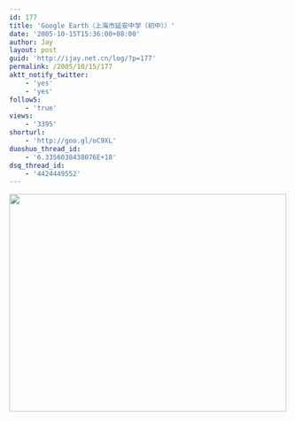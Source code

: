 ```yaml
---
id: 177
title: 'Google Earth（上海市延安中学（初中））'
date: '2005-10-15T15:36:00+08:00'
author: Jay
layout: post
guid: 'http://ijay.net.cn/log/?p=177'
permalink: /2005/10/15/177
aktt_notify_twitter:
    - 'yes'
    - 'yes'
follow5:
    - 'true'
views:
    - '3395'
shorturl:
    - 'http://goo.gl/oC9XL'
duoshuo_thread_id:
    - '6.3356038438076E+18'
dsq_thread_id:
    - '4424449552'
---
```


<a href="http://www.jayxu.com/log/wp-content/uploads/2008/11/y1po2k88_yo-bgljrl4o2lhxescvyryteluap-gsj461okirl-skcul5jaaehibuoxozdkn0ct823pcoljrdc3wxw.jpg"><img class="alignnone size-full wp-image-1185" title="y1po2k88_yo-bgljrl4o2lhxescvyryteluap-gsj461okirl-skcul5jaaehibuoxozdkn0ct823pcoljrdc3wxw" src="http://www.jayxu.com/log/wp-content/uploads/2008/11/y1po2k88_yo-bgljrl4o2lhxescvyryteluap-gsj461okirl-skcul5jaaehibuoxozdkn0ct823pcoljrdc3wxw.jpg" alt="" width="500" height="394" /></a>